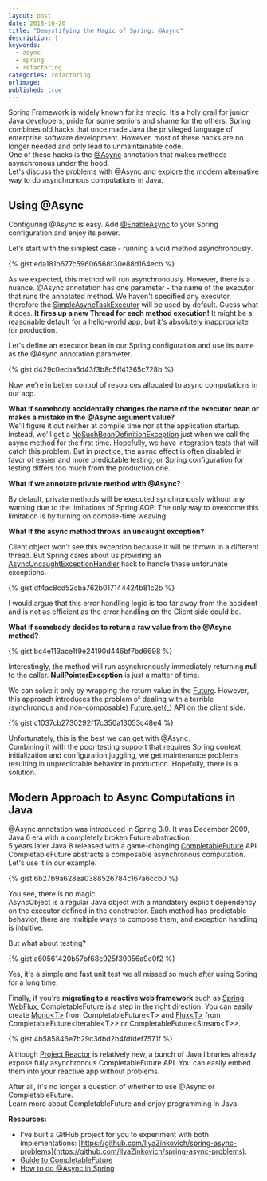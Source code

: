 ```yaml
---
layout: post
date: 2018-10-26
title: "Demystifying the Magic of Spring: @Async"
description: |
keywords:
  - async
  - spring
  - refactoring
categories: refactoring
urlimage: 
published: true
---
```


Spring Framework is widely known for its magic. It’s a holy grail for junior Java developers, pride for some seniors and shame for the others. Spring combines old hacks that once made Java the privileged language of enterprise software development. However, most of these hacks are no longer needed and only lead to unmaintainable code.  
One of these hacks is the [@Async](https://docs.spring.io/spring/docs/current/javadoc-api/org/springframework/scheduling/annotation/Async.html) annotation that makes methods asynchronous under the hood.  
Let's discuss the problems with @Async and explore the modern alternative way to do asynchronous computations in Java.

<!--more-->

## Using @Async

Configuring @Async is easy. Add [@EnableAsync](https://docs.spring.io/spring-framework/docs/current/javadoc-api/org/springframework/scheduling/annotation/EnableAsync.html) to your Spring configuration and enjoy its power.  

Let’s start with the simplest case - running a void method asynchronously.  

{% gist eda181b677c59606568f30e88d164ecb %}

As we expected, this method will run asynchronously. However, there is a nuance. @Async annotation has one parameter - the name of the executor that runs the annotated method. We haven't specified any executor, therefore the [SimpleAsyncTaskExecutor](https://docs.spring.io/spring-framework/docs/current/javadoc-api/org/springframework/core/task/SimpleAsyncTaskExecutor.html) will be used by default. Guess what it does. **It fires up a new Thread for each method execution!** It might be a reasonable default for a hello-world app, but it's absolutely inappropriate for production.

Let's define an executor bean in our Spring configuration and use its name as the @Async annotation parameter.

{% gist d429c0ecba5d43f3b8c5ff41365c728b %}

Now we're in better control of resources allocated to async computations in our app.  

**What if somebody accidentally changes the name of the executor bean or makes a mistake in the @Async argument value?**  
We'll figure it out neither at compile time nor at the application startup. Instead, we'll get a [NoSuchBeanDefinitionException](https://docs.spring.io/spring/docs/current/javadoc-api/org/springframework/beans/factory/NoSuchBeanDefinitionException.html) just when we call the async method for the first time. Hopefully, we have integration tests that will catch this problem. But in practice, the async effect is often disabled in favor of easier and more predictable testing, or Spring configuration for testing differs too much from the production one.

**What if we annotate private method with @Async?**  

By default, private methods will be executed synchronously without any warning due to the limitations of Spring AOP.
The only way to overcome this limitation is by turning on compile-time weaving.  

**What if the async method throws an uncaught exception?**  

Client object won't see this exception because it will be thrown in a different thread. But Spring cares about us providing an [AsyncUncaughtExceptionHandler](https://docs.spring.io/spring/docs/current/javadoc-api/org/springframework/aop/interceptor/AsyncUncaughtExceptionHandler.html) hack to handle these unforunate exceptions.  

{% gist df4ac8cd52cba762b017144424b81c2b %}

I would argue that this error handling logic is too far away from the accident and is not as efficient as the error handling on the Client side could be.  

**What if somebody decides to return a raw value from the @Async method?**  

{% gist bc4e113ace1f9e24190d446bf7bd6698 %}

Interestingly, the method will run asynchronously immediately returning **null** to the caller. **NullPointerException** is just a matter of time.

We can solve it only by wrapping the return value in the [Future](https://docs.oracle.com/javase/7/docs/api/java/util/concurrent/Future.html). However, this approach introduces the problem of dealing with a terrible (synchronous and non-composable) [Future.get(_)](https://docs.oracle.com/javase/7/docs/api/java/util/concurrent/Future.html#get()) API on the client side.

{% gist c1037cb2730292f17c350a13053c48e4 %}

Unfortunately, this is the best we can get with @Async.  
Combining it with the poor testing support that requires Spring context initialization and configuration juggling, we get maintenance problems resulting in unpredictable behavior in production.
Hopefully, there is a solution.  

## Modern Approach to Async Computations in Java

@Async annotation was introduced in Spring 3.0. It was December 2009, Java 6 era with a completely broken Future abstraction.  
5 years later Java 8 released with a game-changing [CompletableFuture](https://docs.oracle.com/javase/8/docs/api/java/util/concurrent/CompletableFuture.html) API.  
CompletableFuture abstracts a composable asynchronous computation. Let's use it in our example.

{% gist 6b27b9a628ea0388526784c167a6ccb0 %}

You see, there is no magic.  
AsyncObject is a regular Java object with a mandatory explicit dependency on the executor defined in the constructor. Each method has predictable behavior, there are multiple ways to compose them, and exception handling is intuitive.  

But what about testing?  

{% gist a60561420b57bf68c925f39056a9e0f2 %}

Yes, it's a simple and fast unit test we all missed so much after using Spring for a long time.  

Finally, if you're **migrating to a reactive web framework** such as [Spring WebFlux](https://docs.spring.io/spring/docs/current/spring-framework-reference/web-reactive.html), CompletableFuture is a step in the right direction. You can easily create [Mono&lt;T&gt;](https://projectreactor.io/docs/core/release/api/reactor/core/publisher/Mono.html) from CompletableFuture&lt;T&gt; and [Flux&lt;T&gt;](https://projectreactor.io/docs/core/release/api/reactor/core/publisher/Flux.html) from CompletableFuture<Iterable&lt;T&gt;> or CompletableFuture<Stream&lt;T&gt;>.  

{% gist 4b585846e7b29c3dbd2b4fdfdef7571f %}

Although [Project Reactor](https://projectreactor.io/) is relatively new, a bunch of Java libraries already expose fully asynchronous CompletableFuture API. You can easily embed them into your reactive app without problems.

After all, it's no longer a question of whether to use @Async or CompletableFuture.  
Learn more about CompletableFuture and enjoy programming in Java.

**Resources:**
- I've built a GitHub project for you to experiment with both implementations: [https://github.com/IlyaZinkovich/spring-async-problems](https://github.com/IlyaZinkovich/spring-async-problems).
- [Guide to CompletableFuture](https://www.baeldung.com/java-completablefuture)
- [How to do @Async in Spring](https://www.baeldung.com/spring-async)
